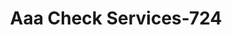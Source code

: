 ---
f_zip-code: 70707
f_state-code: LA
title: Aaa Check Services-724
f_phone: 337-439-3115
f_city-only: Gonzales
f_address: Po Box 358 Gonzales
f_location-unique-id: '724'
slug: aaa-check-services-724
updated-on: '2024-05-30T13:46:58.046Z'
created-on: '2024-05-30T13:36:59.803Z'
published-on: '2024-05-30T13:54:32.469Z'
f_city-state: cms/city/gonzales-la.md
f_company: cms/company/aaa-check-services.md
f_state: cms/state/louisiana.md
layout: '[payday-loan].html'
tags: payday-loan
---